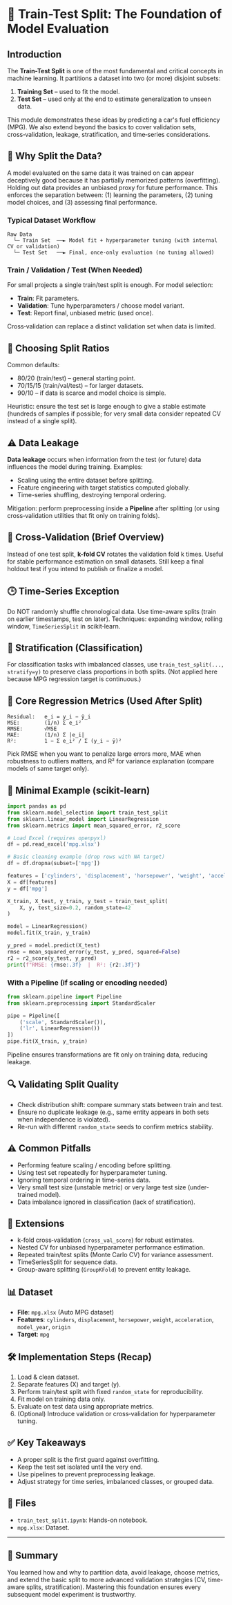 # 🔪 Train-Test Split: The Foundation of Model Evaluation

## Introduction

The **Train-Test Split** is one of the most fundamental and critical concepts in machine learning. It partitions a dataset into two (or more) disjoint subsets:

1.  **Training Set** – used to fit the model.
2.  **Test Set** – used only at the end to estimate generalization to unseen data.

This module demonstrates these ideas by predicting a car's fuel efficiency (MPG). We also extend beyond the basics to cover validation sets, cross‑validation, leakage, stratification, and time‑series considerations.

## 🧠 Why Split the Data?

A model evaluated on the same data it was trained on can appear deceptively good because it has partially memorized patterns (overfitting). Holding out data provides an unbiased proxy for future performance. This enforces the separation between: (1) learning the parameters, (2) tuning model choices, and (3) assessing final performance.

### Typical Dataset Workflow

```
Raw Data
  └─ Train Set  ──► Model fit + hyperparameter tuning (with internal CV or validation)
  └─ Test Set   ──► Final, once-only evaluation (no tuning allowed)
```

### Train / Validation / Test (When Needed)

For small projects a single train/test split is enough. For model selection:

-   **Train**: Fit parameters.
-   **Validation**: Tune hyperparameters / choose model variant.
-   **Test**: Report final, unbiased metric (used once).

Cross‑validation can replace a distinct validation set when data is limited.

## 📏 Choosing Split Ratios

Common defaults:

-   80/20 (train/test) – general starting point.
-   70/15/15 (train/val/test) – for larger datasets.
-   90/10 – if data is scarce and model choice is simple.

Heuristic: ensure the test set is large enough to give a stable estimate (hundreds of samples if possible; for very small data consider repeated CV instead of a single split).

## ⚠️ Data Leakage

**Data leakage** occurs when information from the test (or future) data influences the model during training. Examples:

-   Scaling using the entire dataset before splitting.
-   Feature engineering with target statistics computed globally.
-   Time-series shuffling, destroying temporal ordering.

Mitigation: perform preprocessing inside a **Pipeline** after splitting (or using cross‑validation utilities that fit only on training folds).

## 🔁 Cross-Validation (Brief Overview)

Instead of one test split, **k-fold CV** rotates the validation fold k times. Useful for stable performance estimation on small datasets. Still keep a final holdout test if you intend to publish or finalize a model.

## 🕒 Time-Series Exception

Do NOT randomly shuffle chronological data. Use time-aware splits (train on earlier timestamps, test on later). Techniques: expanding window, rolling window, `TimeSeriesSplit` in scikit‑learn.

## 🎯 Stratification (Classification)

For classification tasks with imbalanced classes, use `train_test_split(..., stratify=y)` to preserve class proportions in both splits. (Not applied here because MPG regression target is continuous.)

## 🧮 Core Regression Metrics (Used After Split)

```
Residual:   e_i = y_i − ŷ_i
MSE:        (1/n) Σ e_i²
RMSE:       √MSE
MAE:        (1/n) Σ |e_i|
R²:         1 − Σ e_i² / Σ (y_i − ȳ)²
```

Pick RMSE when you want to penalize large errors more, MAE when robustness to outliers matters, and R² for variance explanation (compare models of same target only).

## 🧪 Minimal Example (scikit-learn)

```python
import pandas as pd
from sklearn.model_selection import train_test_split
from sklearn.linear_model import LinearRegression
from sklearn.metrics import mean_squared_error, r2_score

# Load Excel (requires openpyxl)
df = pd.read_excel('mpg.xlsx')

# Basic cleaning example (drop rows with NA target)
df = df.dropna(subset=['mpg'])

features = ['cylinders', 'displacement', 'horsepower', 'weight', 'acceleration', 'model_year', 'origin']
X = df[features]
y = df['mpg']

X_train, X_test, y_train, y_test = train_test_split(
    X, y, test_size=0.2, random_state=42
)

model = LinearRegression()
model.fit(X_train, y_train)

y_pred = model.predict(X_test)
rmse = mean_squared_error(y_test, y_pred, squared=False)
r2 = r2_score(y_test, y_pred)
print(f"RMSE: {rmse:.3f}  |  R²: {r2:.3f}")
```

### With a Pipeline (if scaling or encoding needed)

```python
from sklearn.pipeline import Pipeline
from sklearn.preprocessing import StandardScaler

pipe = Pipeline([
    ('scale', StandardScaler()),
    ('lr', LinearRegression())
])
pipe.fit(X_train, y_train)
```

Pipeline ensures transformations are fit only on training data, reducing leakage.

## 🔍 Validating Split Quality

-   Check distribution shift: compare summary stats between train and test.
-   Ensure no duplicate leakage (e.g., same entity appears in both sets when independence is violated).
-   Re-run with different `random_state` seeds to confirm metrics stability.

## ⚠️ Common Pitfalls

-   Performing feature scaling / encoding before splitting.
-   Using test set repeatedly for hyperparameter tuning.
-   Ignoring temporal ordering in time-series data.
-   Very small test size (unstable metric) or very large test size (under-trained model).
-   Data imbalance ignored in classification (lack of stratification).

## 🔄 Extensions

-   k-fold cross‑validation (`cross_val_score`) for robust estimates.
-   Nested CV for unbiased hyperparameter performance estimation.
-   Repeated train/test splits (Monte Carlo CV) for variance assessment.
-   TimeSeriesSplit for sequence data.
-   Group-aware splitting (`GroupKFold`) to prevent entity leakage.

## 📊 Dataset

-   **File**: `mpg.xlsx` (Auto MPG dataset)
-   **Features**: `cylinders`, `displacement`, `horsepower`, `weight`, `acceleration`, `model_year`, `origin`
-   **Target**: `mpg`

## 🛠 Implementation Steps (Recap)

1.  Load & clean dataset.
2.  Separate features (X) and target (y).
3.  Perform train/test split with fixed `random_state` for reproducibility.
4.  Fit model on training data only.
5.  Evaluate on test data using appropriate metrics.
6.  (Optional) Introduce validation or cross‑validation for hyperparameter tuning.

## ✅ Key Takeaways

-   A proper split is the first guard against overfitting.
-   Keep the test set isolated until the very end.
-   Use pipelines to prevent preprocessing leakage.
-   Adjust strategy for time series, imbalanced classes, or grouped data.

## 📂 Files

-   `train_test_split.ipynb`: Hands-on notebook.
-   `mpg.xlsx`: Dataset.

---

## 🧾 Summary

You learned how and why to partition data, avoid leakage, choose metrics, and extend the basic split to more advanced validation strategies (CV, time-aware splits, stratification). Mastering this foundation ensures every subsequent model experiment is trustworthy.
